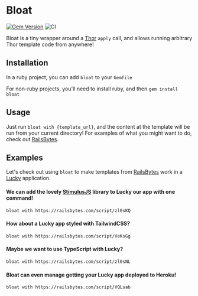 # Bloat

[![Gem Version](https://badge.fury.io/rb/bloat.svg)](https://badge.fury.io/rb/bloat)
![CI](https://github.com/stephendolan/bloat/workflows/CI/badge.svg)

Bloat is a tiny wrapper around a [Thor](http://whatisthor.com) `apply` call, and allows running arbitrary Thor template code from anywhere!

## Installation

In a ruby project, you can add `bloat` to your `Gemfile`

For non-ruby projects, you'll need to install ruby, and then `gem install bloat`

## Usage

Just run `bloat with {template_url}`, and the content at the template will be run from your current directory! For examples of what you might want to do, check out [RailsBytes](https://railsbytes.org).

## Examples

Let's check out using `bloat` to make templates from [RailsBytes](https://railsbytes.org) work in a [Lucky](https://luckyframework.org) application.

#### We can add the lovely [StimulusJS](https://stimulusjs.org) library to Lucky our app with one command!

`bloat with https://railsbytes.com/script/zl0sKQ`

#### How about a Lucky app styled with TailwindCSS?

`bloat with https://railsbytes.com/script/VeKsGg`

#### Maybe we want to use TypeScript with Lucky?

`bloat with https://railsbytes.com/script/zl0sNL`

#### Bloat can even manage getting your Lucky app deployed to Heroku!

`bloat with https://railsbytes.com/script/VQLsab`
